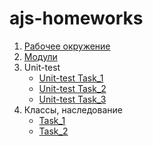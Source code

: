 # ajs-homeworks

1. [Рабочее окружение](working-enviroment/)
2. [Модули](modules/)
3. Unit-test
   - [Unit-test Task_1](https://github.com/JohnnyStorm19/Unit-test-Task_1)
   - [Unit-test Task_2](https://github.com/JohnnyStorm19/Unit-test-Task_2)
   - [Unit-test Task_3](https://github.com/JohnnyStorm19/Unit-test-Task_3)
4. Классы, наследование
   - [Task_1](https://github.com/JohnnyStorm19/ajs-oop-task_1)
   - [Task_2](https://github.com/JohnnyStorm19/ajs-oop-task_2)
